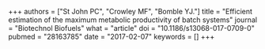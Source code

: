 +++
authors = ["St John PC", "Crowley MF", "Bomble YJ."]
title = "Efficient estimation of the maximum metabolic productivity of batch systems"
journal = "Biotechnol Biofuels"
what = "article"
doi = "10.1186/s13068-017-0709-0"
pubmed = "28163785"
date = "2017-02-07"
keywords = []
+++

